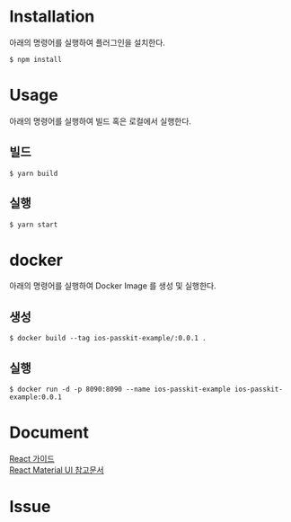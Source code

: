 # Installation
아래의 명령어를 실행하여 플러그인을 설치한다.
```
$ npm install
```

# Usage
아래의 명령어를 실행하여 빌드 혹은 로컬에서 실행한다.
## 빌드
```
$ yarn build
```
## 실행
```
$ yarn start
```

# docker
아래의 명령어를 실행하여 Docker Image 를 생성 및 실행한다.
## 생성
```
$ docker build --tag ios-passkit-example/:0.0.1 .
```
## 실행
```
$ docker run -d -p 8090:8090 --name ios-passkit-example ios-passkit-example:0.0.1
```

# Document
[React 가이드](https://ko.reactjs.org)  
[React Material UI 참고문서](https://material-ui.com)

# Issue
